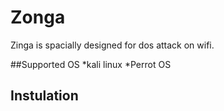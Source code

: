 # Zonga
Zinga is spacially designed for dos attack on wifi.

##Supported OS
*kali linux
*Perrot OS
## Instulation
